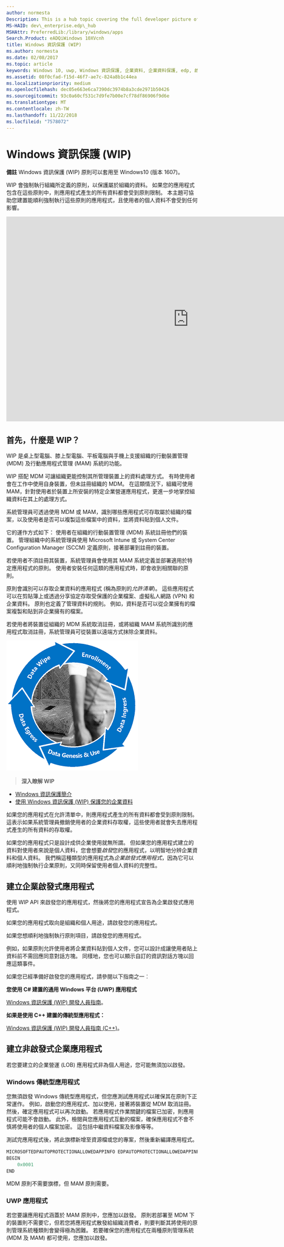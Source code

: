 ```yaml
---
author: normesta
Description: This is a hub topic covering the full developer picture of how Windows Information Protection (WIP) relates to files, buffers, clipboard, networking, background tasks, and data protection under lock.
MS-HAID: dev\_enterprise.edp\_hub
MSHAttr: PreferredLib:/library/windows/apps
Search.Product: eADQiWindows 10XVcnh
title: Windows 資訊保護 (WIP)
ms.author: normesta
ms.date: 02/08/2017
ms.topic: article
keywords: Windows 10, uwp, Windows 資訊保護, 企業資料, 企業資料保護, edp, 啟發式應用程式
ms.assetid: 08f0cfad-f15d-46f7-ae7c-824a8b1c44ea
ms.localizationpriority: medium
ms.openlocfilehash: dec05e663e6ca7390dc3974b8a3cde2971b50426
ms.sourcegitcommit: 93c0a60cf531c7d9fe7b00e7cf78df86906f9d6e
ms.translationtype: MT
ms.contentlocale: zh-TW
ms.lasthandoff: 11/22/2018
ms.locfileid: "7578072"
---
```

# <a name="windows-information-protection-wip"></a>Windows 資訊保護 (WIP)

__備註__ Windows 資訊保護 (WIP) 原則可以套用至 Windows10 (版本 1607)。

WIP 會強制執行組織所定義的原則，以保護屬於組織的資料。 如果您的應用程式包含在這些原則中，則應用程式產生的所有資料都會受到原則限制。 本主題可協助您建置能順利強制執行這些原則的應用程式，且使用者的個人資料不會受到任何影響。
<iframe src="https://channel9.msdn.com/Blogs/Windows-Development-for-the-Enterprise/Securing-Enterprise-Data-with-Windows-Information-Protection/player" width="960" height="540" allowFullScreen frameBorder="0"></iframe>

## <a name="first-what-is-wip"></a>首先，什麼是 WIP？

WIP 是桌上型電腦、膝上型電腦、平板電腦與手機上支援組織的行動裝置管理 (MDM) 及行動應用程式管理 (MAM) 系統的功能。

WIP 搭配 MDM 可讓組織更能控制其所管理裝置上的資料處理方式。 有時使用者會在工作中使用自身裝置，但未註冊組織的 MDM。  在這類情況下，組織可使用 MAM，針對使用者於裝置上所安裝的特定企業營運應用程式，更進一步地掌控組織資料在其上的處理方式。

系統管理員可透過使用 MDM 或 MAM，識別哪些應用程式可存取屬於組織的檔案，以及使用者是否可以複製這些檔案中的資料，並將資料貼到個人文件。

它的運作方式如下： 使用者在組織的行動裝置管理 (MDM) 系統註冊他們的裝置。 管理組織中的系統管理員使用 Microsoft Intune 或 System Center Configuration Manager (SCCM) 定義原則，接著部署到註冊的裝置。

若使用者不須註冊其裝置，系統管理員會使用其 MAM 系統定義並部署適用於特定應用程式的原則。 使用者安裝任何這類的應用程式時，即會收到相關聯的原則。

原則會識別可以存取企業資料的應用程式 (稱為原則的*允許清單*)。 這些應用程式可以在剪貼簿上或透過分享協定存取受保護的企業檔案、虛擬私人網路 (VPN) 和企業資料。 原則也定義了管理資料的規則。 例如，資料是否可以從企業擁有的檔案複製和貼到非企業擁有的檔案。

若使用者將裝置從組織的 MDM 系統取消註冊，或將組織 MAM 系統所識別的應用程式取消註冊，系統管理員可從裝置以遠端方式抹除企業資料。

![WIP 週期](images/wip-lifecycle.png)

> **深入瞭解 WIP** <br>
* [Windows 資訊保護簡介](https://blogs.technet.microsoft.com/windowsitpro/2016/06/29/introducing-windows-information-protection/)
* [使用 Windows 資訊保護 (WIP) 保護您的企業資料](https://technet.microsoft.com/library/dn985838(v=vs.85).aspx)

如果您的應用程式在允許清單中，則應用程式產生的所有資料都會受到原則限制。 這表示如果系統管理員撤銷使用者的企業資料存取權，這些使用者就會失去應用程式產生的所有資料的存取權。

如果您的應用程式只是設計成供企業使用就無所謂。 但如果您的應用程式建立的資料對使用者來說是個人資料，您會想要*啟發*您的應用程式，以明智地分辨企業資料和個人資料。 我們稱這種類型的應用程式為*企業啟發式應用程式*，因為它可以順利地強制執行企業原則，又同時保留使用者個人資料的完整性。

## <a name="create-an-enterprise-enlightened-app"></a>建立企業啟發式應用程式

使用 WIP API 來啟發您的應用程式，然後將您的應用程式宣告為企業啟發式應用程式。

如果您的應用程式取向是組織和個人用途，請啟發您的應用程式。

如果您想順利地強制執行原則項目，請啟發您的應用程式。

例如，如果原則允許使用者將企業資料貼到個人文件，您可以設計成讓使用者貼上資料前不需回應同意對話方塊。 同樣地，您也可以顯示自訂的資訊對話方塊以回應這類事件。

如果您已經準備好啟發您的應用程式，請參閱以下指南之一︰

**您使用 C# 建置的通用 Windows 平台 (UWP) 應用程式**

[Windows 資訊保護 (WIP) 開發人員指南](wip-dev-guide.md)。

**如果是使用 C++ 建置的傳統型應用程式：**

[Windows 資訊保護 (WIP) 開發人員指南 (C++)](http://go.microsoft.com/fwlink/?LinkId=822192)。


## <a name="create-non-enlightened-enterprise-app"></a>建立非啟發式企業應用程式

若您要建立的企業營運 (LOB) 應用程式非為個人用途，您可能無須加以啟發。

### <a name="windows-desktop-apps"></a>Windows 傳統型應用程式
您無須啟發 Windows 傳統型應用程式，但您應測試應用程式以確保其在原則下正常運作。 例如，啟動您的應用程式、加以使用，接著將裝置從 MDM 取消註冊。 然後，確定應用程式可以再次啟動。 若應用程式作業關鍵的檔案已加密，則應用程式可能不會啟動。 此外，檢閱與您應用程式互動的檔案，確保應用程式不會不慎將使用者的個人檔案加密。 這包括中繼資料檔案及影像等等。

測試完應用程式後，將此旗標新增至資源檔或您的專案，然後重新編譯應用程式。

```cpp
MICROSOFTEDPAUTOPROTECTIONALLOWEDAPPINFO EDPAUTOPROTECTIONALLOWEDAPPINFOID
BEGIN
    0x0001
END
```
MDM 原則不需要旗標，但 MAM 原則需要。

### <a name="uwp-apps"></a>UWP 應用程式

若您要讓應用程式涵蓋於 MAM 原則中，您應加以啟發。 原則若部署至 MDM 下的裝置則不需要它，但若您將應用程式散發給組織消費者，則要判斷其將使用的原則管理系統種類則會變得極為困難。 若要確保您的應用程式在兩種原則管理系統 (MDM 及 MAM) 都可使用，您應加以啟發。






 
